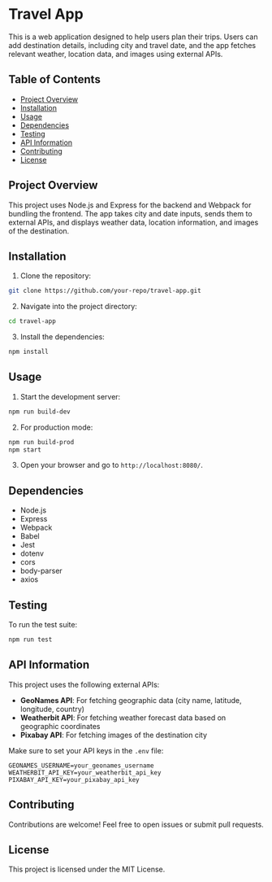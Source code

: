 # Travel App

This is a web application designed to help users plan their trips. Users can add destination details, including city and travel date, and the app fetches relevant weather, location data, and images using external APIs.

## Table of Contents

- [Project Overview](#project-overview)
- [Installation](#installation)
- [Usage](#usage)
- [Dependencies](#dependencies)
- [Testing](#testing)
- [API Information](#api-information)
- [Contributing](#contributing)
- [License](#license)

## Project Overview

This project uses Node.js and Express for the backend and Webpack for bundling the frontend. The app takes city and date inputs, sends them to external APIs, and displays weather data, location information, and images of the destination.

## Installation

1. Clone the repository:

```bash
git clone https://github.com/your-repo/travel-app.git
```

2. Navigate into the project directory:

```bash
cd travel-app
```

3. Install the dependencies:

```bash
npm install
```

## Usage

1. Start the development server:

```bash
npm run build-dev
```

2. For production mode:

```bash
npm run build-prod
npm start
```

3. Open your browser and go to `http://localhost:8080/`.

## Dependencies

- Node.js
- Express
- Webpack
- Babel
- Jest
- dotenv
- cors
- body-parser
- axios

## Testing

To run the test suite:

```bash
npm run test
```

## API Information

This project uses the following external APIs:

- **GeoNames API**: For fetching geographic data (city name, latitude, longitude, country)
- **Weatherbit API**: For fetching weather forecast data based on geographic coordinates
- **Pixabay API**: For fetching images of the destination city

Make sure to set your API keys in the `.env` file:

```
GEONAMES_USERNAME=your_geonames_username
WEATHERBIT_API_KEY=your_weatherbit_api_key
PIXABAY_API_KEY=your_pixabay_api_key
```

## Contributing

Contributions are welcome! Feel free to open issues or submit pull requests.

## License

This project is licensed under the MIT License.


